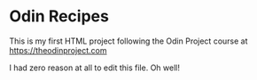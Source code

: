 # Odin Recipes

This is my first HTML project following the Odin Project course at
https://theodinproject.com

I had zero reason at all to edit this file. Oh well!
